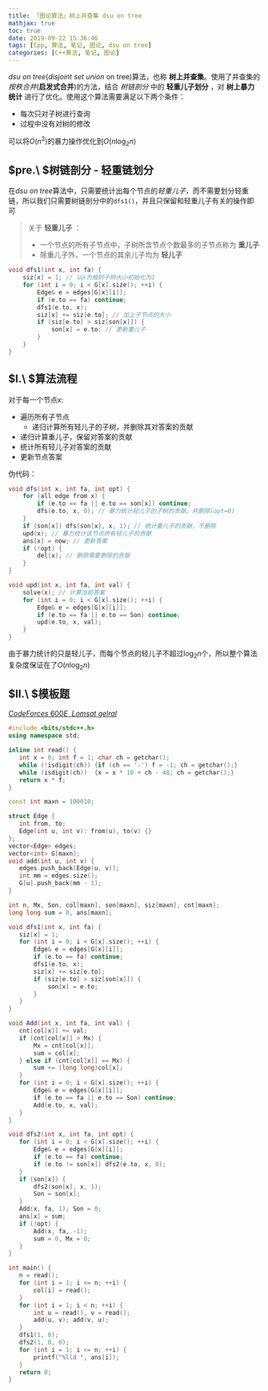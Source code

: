```yaml
---
title: 「图论算法」树上并查集 dsu on tree
mathjax: true
toc: true
date: 2019-09-22 15:36:46
tags: [Cpp, 算法, 笔记, 图论, dsu on tree]
categories: [C++算法, 笔记, 图论] 
---
```


$dsu\ on\ tree$($disjoint\ set\ union\ \text{on tree}$)算法，也称 __树上并查集__。使用了并查集的*按秩合并*(__启发式合并__)的方法，结合 *树链剖分* 中的 __轻重儿子划分__ ，对 __树上暴力统计__ 进行了优化。使用这个算法需要满足以下两个条件：

<!--more-->

- 每次只对子树进行查询
- 过程中没有对树的修改

可以将$O(n^2)$的暴力操作优化到$O(n\log_2n)$

## $pre.\ $树链剖分 - 轻重链划分

在$dsu\ on\ tree$算法中，只需要统计出每个节点的*轻重儿子*，而不需要划分轻重链，所以我们只需要树链剖分中的$\texttt{dfs1()}$，并且只保留和轻重儿子有关的操作即可

> 关于 __轻重儿子__ ：
>
> - 一个节点的所有子节点中，子树所含节点个数最多的子节点称为 __重儿子__
> - 除重儿子外，一个节点的其余儿子均为 __轻儿子__

```cpp
void dfs1(int x, int fa) {
    siz[x] = 1; // 以x为根的子树大小初始化为1
    for (int i = 0; i < G[x].size(); ++i) {
        Edge& e = edges[G[x][i]];
        if (e.to == fa) continue;
        dfs1(e.to, x);
        siz[x] += siz[e.to]; // 加上子节点的大小
        if (siz[e.to] > siz[son[x]]) {
            son[x] = e.to; // 更新重儿子
        }
    }
}
```

## $I.\ $算法流程

对于每一个节点$x$:

- 遍历所有子节点
    - 递归计算所有轻儿子的子树，并删除其对答案的贡献
- 递归计算重儿子，保留对答案的贡献
- 统计所有轻儿子对答案的贡献
- 更新节点答案

伪代码：

```cpp
void dfs(int x, int fa, int opt) {
    for (all edge from x) {
        if (e.to == fa || e.to == son[x]) continue;
        dfs(e.to, x, 0); // 暴力统计轻儿子的子树的贡献，并删除(opt=0)
    }
    if (son[x]) dfs(son[x], x, 1); // 统计重儿子的贡献，不删除
    upd(x); // 暴力统计该节点所有轻儿子的贡献
    ans[x] = now; // 更新答案
    if (!opt) {
        del(x); // 删除需要删除的贡献
    }
}
```

```cpp
void upd(int x, int fa, int val) {
    solve(x); // 计算当前答案
    for (int i = 0; i < G[x].size(); ++i) {
        Edge& e = edges[G[x][i]];
        if (e.to == fa || e.to == Son) continue;
        upd(e.to, x, val);
    }
}
```

由于暴力统计的只是轻儿子，而每个节点的轻儿子不超过$\log_2n$个，所以整个算法复杂度保证在了$O(n\log_2n)$

## $II.\ $模板题

[$CodeForces\ 600E\ \ Lomsat\ gelral$](https://www.luogu.org/problemnew/solution/CF600E) 

 ```cpp
#include <bits/stdc++.h>
using namespace std;

inline int read() {
    int x = 0; int f = 1; char ch = getchar();
    while (!isdigit(ch)) {if (ch == '-') f = -1; ch = getchar();}
    while (isdigit(ch))  {x = x * 10 + ch - 48; ch = getchar();}
    return x * f;
}

const int maxn = 100010;

struct Edge {
    int from, to;
    Edge(int u, int v): from(u), to(v) {}
};
vector<Edge> edges;
vector<int> G[maxn];
void add(int u, int v) {
    edges.push_back(Edge(u, v));
    int mm = edges.size();
    G[u].push_back(mm - 1);
}

int n, Mx, Son, col[maxn], son[maxn], siz[maxn], cnt[maxn];
long long sum = 0, ans[maxn];

void dfs1(int x, int fa) {
    siz[x] = 1;
    for (int i = 0; i < G[x].size(); ++i) {
        Edge& e = edges[G[x][i]];
        if (e.to == fa) continue;
        dfs1(e.to, x);
        siz[x] += siz[e.to];
        if (siz[e.to] > siz[son[x]]) {
            son[x] = e.to;
        }
    }
}

void Add(int x, int fa, int val) {
    cnt[col[x]] += val;
    if (cnt[col[x]] > Mx) {
        Mx = cnt[col[x]];
        sum = col[x];
    } else if (cnt[col[x]] == Mx) {
        sum += (long long)col[x];
    }
    for (int i = 0; i < G[x].size(); ++i) {
        Edge& e = edges[G[x][i]];
        if (e.to == fa || e.to == Son) continue;
        Add(e.to, x, val);
    }
}

void dfs2(int x, int fa, int opt) {
    for (int i = 0; i < G[x].size(); ++i) {
        Edge& e = edges[G[x][i]];
        if (e.to == fa) continue;
        if (e.to != son[x]) dfs2(e.to, x, 0);
    }
    if (son[x]) {
        dfs2(son[x], x, 1);
        Son = son[x];
    }
    Add(x, fa, 1); Son = 0;
    ans[x] = sum;
    if (!opt) {
        Add(x, fa, -1);
        sum = 0, Mx = 0;
    }
}

int main() {
    n = read();
    for (int i = 1; i <= n; ++i) {
        col[i] = read();
    }
    for (int i = 1; i < n; ++i) {
        int u = read(), v = read();
        add(u, v); add(v, u);
    }
    dfs1(1, 0);
    dfs2(1, 0, 0);
    for (int i = 1; i <= n; ++i) {
        printf("%lld ", ans[i]);
    }
    return 0;
}
 ```